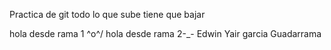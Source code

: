 Practica de git 
todo lo que sube tiene que bajar

hola desde rama 1 \^o^/
hola desde rama 2-_-
Edwin Yair garcia Guadarrama
